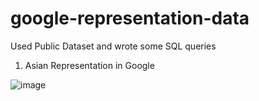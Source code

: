 # google-representation-data
Used Public Dataset and wrote some SQL queries

1. Asian Representation in Google

![image](https://user-images.githubusercontent.com/5347322/155120753-7f298c4f-7e8e-4cfe-be3f-f733a9acc184.png)
